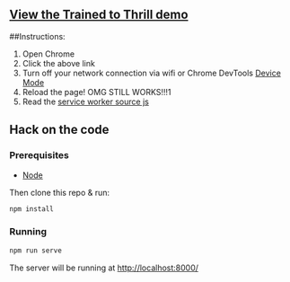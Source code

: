 ## [View the Trained to Thrill demo](https://jakearchibald.github.io/trained-to-thrill/)

##Instructions:

1. Open Chrome
1. Click the above link
1. Turn off your network connection via wifi or Chrome DevTools [Device Mode](https://developer.chrome.com/devtools/docs/device-mode#network-conditions)
1. Reload the page! OMG STILL WORKS!!!1
1. Read the [service worker source js](https://github.com/jakearchibald/trained-to-thrill/blob/master/www/static/js-unmin/sw/index.js)

## Hack on the code

### Prerequisites

* [Node](http://nodejs.org/)

Then clone this repo & run:

```sh
npm install
```

### Running

```sh
npm run serve
```

The server will be running at
[http://localhost:8000/](http://localhost:8000/
)